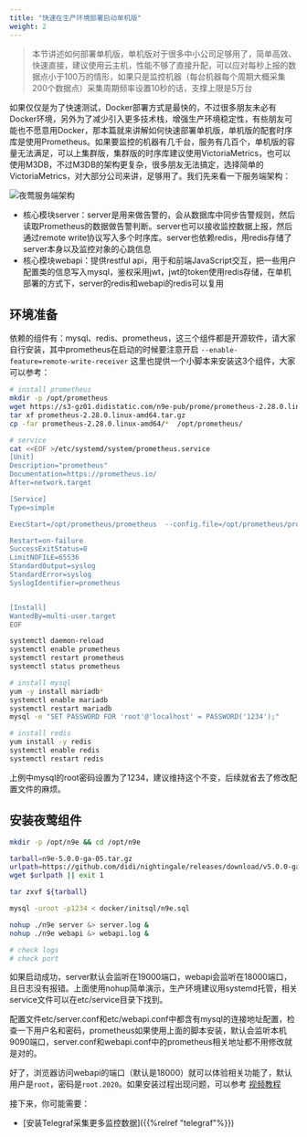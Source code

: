 ```yaml
---
title: "快速在生产环境部署启动单机版"
weight: 2
---
```


> 本节讲述如何部署单机版，单机版对于很多中小公司足够用了，简单高效、快速直接，建议使用云主机，性能不够了直接升配，可以应对每秒上报的数据点小于100万的情形，如果只是监控机器（每台机器每个周期大概采集200个数据点）采集周期频率设置10秒的话，支撑上限是5万台

如果仅仅是为了快速测试，Docker部署方式是最快的，不过很多朋友未必有Docker环境，另外为了减少引入更多技术栈，增强生产环境稳定性，有些朋友可能也不愿意用Docker，那本篇就来讲解如何快速部署单机版，单机版的配套时序库是使用Prometheus。如果要监控的机器有几千台，服务有几百个，单机版的容量无法满足，可以上集群版，集群版的时序库建议使用VictoriaMetrics，也可以使用M3DB，不过M3DB的架构更复杂，很多朋友无法搞定，选择简单的VictoriaMetrics，对大部分公司来讲，足够用了。我们先来看一下服务端架构：

![夜莺服务端架构](/n9e-arch-server.png)

- 核心模块server：server是用来做告警的，会从数据库中同步告警规则，然后读取Prometheus的数据做告警判断。server也可以接收监控数据上报，然后通过remote write协议写入多个时序库。server也依赖redis，用redis存储了server本身以及监控对象的心跳信息
- 核心模块webapi：提供restful api，用于和前端JavaScript交互，把一些用户配置类的信息写入mysql，鉴权采用jwt，jwt的token使用redis存储，在单机部署的方式下，server的redis和webapi的redis可以复用

## 环境准备

依赖的组件有：mysql、redis、prometheus，这三个组件都是开源软件，请大家自行安装，其中prometheus在启动的时候要注意开启 `--enable-feature=remote-write-receiver` 这里也提供一个小脚本来安装这3个组件，大家可以参考：

```bash
# install prometheus
mkdir -p /opt/prometheus
wget https://s3-gz01.didistatic.com/n9e-pub/prome/prometheus-2.28.0.linux-amd64.tar.gz -O prometheus-2.28.0.linux-amd64.tar.gz
tar xf prometheus-2.28.0.linux-amd64.tar.gz
cp -far prometheus-2.28.0.linux-amd64/*  /opt/prometheus/

# service 
cat <<EOF >/etc/systemd/system/prometheus.service
[Unit]
Description="prometheus"
Documentation=https://prometheus.io/
After=network.target

[Service]
Type=simple

ExecStart=/opt/prometheus/prometheus  --config.file=/opt/prometheus/prometheus.yml --storage.tsdb.path=/opt/prometheus/data --web.enable-lifecycle --enable-feature=remote-write-receiver --query.lookback-delta=2m 

Restart=on-failure
SuccessExitStatus=0
LimitNOFILE=65536
StandardOutput=syslog
StandardError=syslog
SyslogIdentifier=prometheus


[Install]
WantedBy=multi-user.target
EOF

systemctl daemon-reload
systemctl enable prometheus
systemctl restart prometheus
systemctl status prometheus

# install mysql
yum -y install mariadb*
systemctl enable mariadb
systemctl restart mariadb
mysql -e "SET PASSWORD FOR 'root'@'localhost' = PASSWORD('1234');"

# install redis
yum install -y redis
systemctl enable redis
systemctl restart redis
```

上例中mysql的root密码设置为了1234，建议维持这个不变，后续就省去了修改配置文件的麻烦。

## 安装夜莺组件

```bash
mkdir -p /opt/n9e && cd /opt/n9e

tarball=n9e-5.0.0-ga-05.tar.gz
urlpath=https://github.com/didi/nightingale/releases/download/v5.0.0-ga-05/${tarball}
wget $urlpath || exit 1

tar zxvf ${tarball}

mysql -uroot -p1234 < docker/initsql/n9e.sql

nohup ./n9e server &> server.log &
nohup ./n9e webapi &> webapi.log &

# check logs
# check port
```

如果启动成功，server默认会监听在19000端口，webapi会监听在18000端口，且日志没有报错。上面使用nohup简单演示，生产环境建议用systemd托管，相关service文件可以在etc/service目录下找到。


配置文件etc/server.conf和etc/webapi.conf中都含有mysql的连接地址配置，检查一下用户名和密码，prometheus如果使用上面的脚本安装，默认会监听本机9090端口，server.conf和webapi.conf中的prometheus相关地址都不用修改就是对的。

好了，浏览器访问webapi的端口（默认是18000）就可以体验相关功能了，默认用户是`root`，密码是`root.2020`。如果安装过程出现问题，可以参考 [视频教程](https://www.bilibili.com/video/BV1HL4y1H7Yc/) 

接下来，你可能需要：

- [安装Telegraf采集更多监控数据]({{%relref "telegraf"%}})


